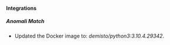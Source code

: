 #### Integrations
##### Anomali Match
- Updated the Docker image to: *demisto/python3:3.10.4.29342*.
